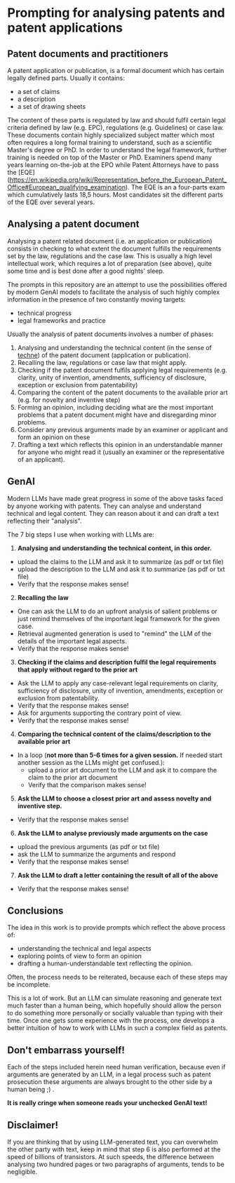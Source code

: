 # Prompting for analysing patents and patent applications

## Patent documents and practitioners
A patent application or publication, is a formal document which has certain legally defined parts. 
Usually it contains: 
* a set of claims
* a description
* a set of drawing sheets

The content of these parts is regulated by law and should fulfil certain legal criteria defined by law (e.g. EPC), regulations (e.g. Guidelines) or case law.
These documents contain highly specialized subject matter which most often requires a long formal training to understand, such as a scientific Master's degree or PhD.
In order to understand the legal framework, further training is needed on top of the Master or PhD.
Examiners spend many years learning on-the-job at the EPO while Patent Attorneys have to pass the [EQE] (https://en.wikipedia.org/wiki/Representation_before_the_European_Patent_Office#European_qualifying_examination).
The EQE is an a four-parts exam which cumulatively lasts 18,5 hours. Most candidates sit the different parts of the EQE over several years.

## Analysing a patent document
Analysing a patent related document (i.e. an application or publication) consists in checking to what extent the document fulfills the requirements set by the law, regulations and the case law.
This is usually a high level intellectual work, which requires a lot of preparation (see above), quite some time and is best done after a good nights' sleep.

The prompts in this repository are an attempt to use the possibilities offered by modern GenAI models to facilitate the analysis of such highly complex information in the presence of two constantly moving targets: 
* technical progress
* legal frameworks and practice

Usually the analysis of patent documents involves a number of phases:

1. Analysing and understanding the technical content (in the sense of [techne](https://en.wikipedia.org/wiki/Techne)) of the patent document (application or publication).
2. Recalling the law, regulations or case law that might apply.
3. Checking if the patent document fulfils applying legal requirements (e.g. clarity, unity of invention, amendments, sufficiency of disclosure, exception or exclusion from patentability)
4. Comparing the content of the patent documents to the available prior art (e.g. for novelty and inventive step) 
5. Forming an opinion, including deciding what are the most important problems that a patent document might have and disregarding minor problems.
6. Consider any previous arguments made by an examiner or applicant and form an opinion on these
7. Drafting a text which reflects this opinion in an understandable manner for anyone who might read it (usually an examiner or the representative of an applicant).

## GenAI
Modern LLMs have made great progress in some of the above tasks faced by anyone working with patents. 
They can analyse and understand technical and legal content. They can reason about it and can draft a text reflecting their "analysis".

The 7 big steps I use when working with LLMs are:

1. **Analysing and understanding the technical content, in this order.**
 * upload the claims to the LLM and ask it to summarize (as pdf or txt file)
 * upload the description to the LLM and ask it to summarize (as pdf or txt file)
 * Verify that the response makes sense!

2. **Recalling the law**
 * One can ask the LLM to do an upfront analysis of salient problems or just remind themselves of the important legal framework for the given case.
 * Retrieval augmented generation is used to "remind" the LLM of the details of the important legal aspects.
 * Verify that the response makes sense!

3. **Checking if the claims and description fulfil the legal requirements that apply without regard to the prior art**
 * Ask the LLM to apply any case-relevant legal requirements on clarity, sufficiency of disclosure, unity of invention, amendments, exception or exclusion from patentability.
 * Verify that the response makes sense!
 * Ask for arguments supporting the contrary point of view. 
 * Verify that the response makes sense!

4. **Comparing the technical content of the claims/description to the available prior art**
 * In a loop (**not more than 5-6 times for a given session.** If needed start another session as the LLMs might get confused.):
   - upload a prior art document to the LLM and ask it to compare the claim to the prior art document
   - Verify that the comparison makes sense!

5. **Ask the LLM to choose a closest prior art and assess novelty and inventive step.**
 * Verify that the response makes sense!

6. **Ask the LLM to analyse previously made arguments on the case**
  * upload the previous arguments (as pdf or txt file)
  * ask the LLM to summarize the arguments and respond
  * Verify that the response makes sense!

7. **Ask the LLM to draft a letter containing the result of all of the above**
  * Verify that the response makes sense!

## Conclusions
The idea in this work is to provide prompts which reflect the above process of:

- understanding the technical and legal aspects
- exploring points of view to form an opinion
- drafting a human-understandable text reflecting the opinion.
  
Often, the process needs to be reiterated, because each of these steps may be incomplete.

This is a lot of work. But an LLM can simulate reasoning and generate text much faster than a human being, which hopefully should allow the person to do something more personally or socially valuable than typing with their time.
Once one gets some experience with the process, one develops a better intuition of how to work with LLMs in such a complex field as patents. 

## Don't embarrass yourself!
Each of the steps included herein need human verification, because even if arguments are generated by an LLM, in a legal process such as patent prosecution these arguments are always brought to the other side by a human being ;) .

**It is really cringe when someone reads your unchecked GenAI text!** 

## Disclaimer!
If you are thinking that by using LLM-generated text, you can overwhelm the other party with text, keep in mind that step 6 is also performed at the speed of billions of transistors. 
At such speeds, the difference between analysing two hundred pages or two paragraphs of arguments, tends to be negligible.
